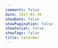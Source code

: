 ```yaml
---
comments: false
date: 2017-03-30
showDate: false
showPagination: false
showSocial: false
showTags: false
title: Calendar
---
```



<ul id="events-upcoming" style="list-style-type: none;margin:0 ;padding:0">
</ul>

<ul id="events-past">
</ul>

<script src="https://code.jquery.com/jquery-1.11.3.min.js"></script>
<script src="../../../js/format-google-calendar-en.js"></script>
<script src="../../../js/format-google-calendar-config.js"></script>


